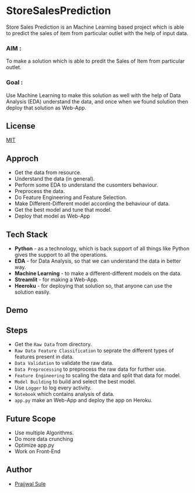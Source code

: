 # StoreSalesPrediction

Store Sales Prediction is an Machine Learning based project which is able to predict the sales of item from particular outlet with the help of input data.


### AIM : 
To make a solution which is able to predit the Sales of Item from particular outlet.

### Goal :

Use Machine Learning to make this solution as well with the help of Data Analysis (EDA) understand the data, and once when we found solution then deploy that solution as Web-App.

## License

[MIT](https://choosealicense.com/licenses/mit/)


## Approch

- Get the data from resource.
- Understand the data (in general).
- Perform some EDA to understand the cusomters behaviour.
- Preprocess the data.
- Do Feature Engineering and Feature Selection. 
- Make Different-Different model according the behaviour of data.
- Get the best model and tune that model.
- Deploy that model as Web-App


## Tech Stack

- **Python**  - as a technology, which is back support of all things like Python gives the support to all the operations.
- **EDA**     - for Data Analysis, so that we can understand the data in better way.
- **Machine Learning** -  to make a different-different models on the data.
- **Streamlit** - for making a Web-App.
- **Heeroku** - for deploying that solution so, that anyone can use the solution easily.



## Demo


## Steps

- Get the `Raw Data` from directory.
- `Raw Data Feature Classification` to seprate the different types of features present in data.
- `Data Validation` to validate the raw data.
- `Data Preprocessing` to preprocess the raw data for further use.
- `Feature Engineering` to scaling the data and split that data for model.
- `Model Building` to build and select the best model.
- Use `Logger` to log every activity.
- `Notebook` which contains analysis of data.
- `app.py` make an Web-App and deploy the app on Heroku.


## Future Scope

- Use multiple Algorithms.
- Do more data crunching
- Optimize app.py
- Work on Front-End

## Author

- [Prajjwal Sule](https://www.github.com/PrajjwalSule21)

